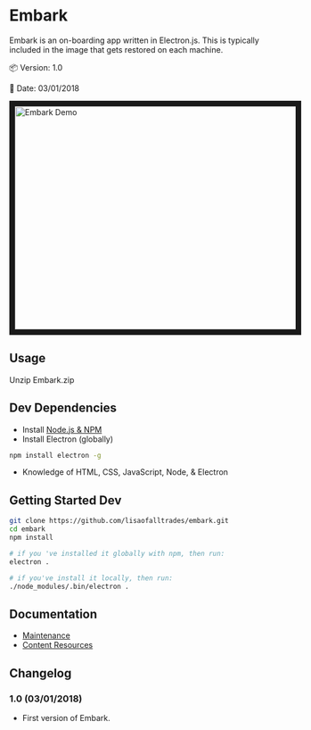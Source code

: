 # Embark
Embark is an on-boarding app written in Electron.js. This is typically included in the image that gets restored on each machine.

:package: Version: 1.0

:calendar: Date: 03/01/2018

<img src="assets/videos/demo_loop.gif"
alt="Embark Demo" width="600" height="400" border="10" />

## Usage
Unzip Embark.zip

## Dev Dependencies
- Install [Node.js & NPM](https://nodejs.org/en/)
- Install Electron (globally)
``` bash
npm install electron -g
```
- Knowledge of HTML, CSS, JavaScript, Node, & Electron

## Getting Started Dev
``` bash
git clone https://github.com/lisaofalltrades/embark.git
cd embark
npm install

# if you 've installed it globally with npm, then run:
electron .

# if you've install it locally, then run:
./node_modules/.bin/electron .
```

## Documentation
- [Maintenance](/docs/maintenance.md)
- [Content Resources](/docs/links.md)

## Changelog

### 1.0 (03/01/2018)
- First version of Embark.
